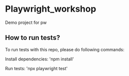 # Playwright_workshop
 Demo project for pw

## How to run tests?

To run tests with this repo, please do following commands:

Install dependencies:
'npm install'

Run tests:
'npx playwright test'